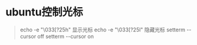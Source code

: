 # ubuntu控制光标
> echo -e "\033[?25h" 显示光标
> echo -e "\033[?25l" 隐藏光标
> setterm --cursor off
> setterm --cursor on